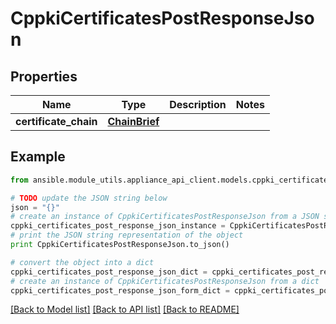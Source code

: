 # CppkiCertificatesPostResponseJson


## Properties
Name | Type | Description | Notes
------------ | ------------- | ------------- | -------------
**certificate_chain** | [**ChainBrief**](ChainBrief.md) |  | 

## Example

```python
from ansible.module_utils.appliance_api_client.models.cppki_certificates_post_response_json import CppkiCertificatesPostResponseJson

# TODO update the JSON string below
json = "{}"
# create an instance of CppkiCertificatesPostResponseJson from a JSON string
cppki_certificates_post_response_json_instance = CppkiCertificatesPostResponseJson.from_json(json)
# print the JSON string representation of the object
print CppkiCertificatesPostResponseJson.to_json()

# convert the object into a dict
cppki_certificates_post_response_json_dict = cppki_certificates_post_response_json_instance.to_dict()
# create an instance of CppkiCertificatesPostResponseJson from a dict
cppki_certificates_post_response_json_form_dict = cppki_certificates_post_response_json.from_dict(cppki_certificates_post_response_json_dict)
```
[[Back to Model list]](../README.md#documentation-for-models) [[Back to API list]](../README.md#documentation-for-api-endpoints) [[Back to README]](../README.md)


